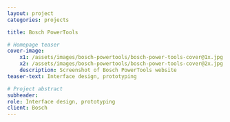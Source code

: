 ```yaml
---
layout: project
categories: projects

title: Bosch PowerTools

# Homepage teaser
cover-image:
    x1: /assets/images/bosch-powertools/bosch-power-tools-cover@1x.jpg
    x2: /assets/images/bosch-powertools/bosch-power-tools-cover@2x.jpg
    description: Screenshot of Bosch PowerTools website
teaser-text: Interface design, prototyping

# Project abstract
subheader: 
role: Interface design, prototyping
client: Bosch
---
```

